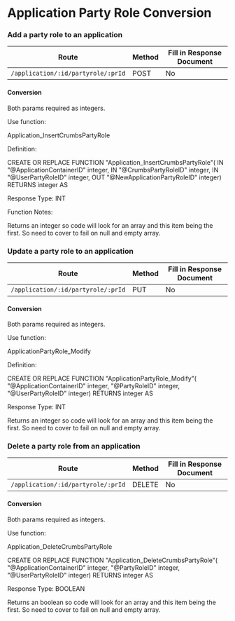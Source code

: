 # Application Party Role Conversion


### Add a party role to an application

| Route | Method | Fill in Response Document |
|---|---|---|
| `/application/:id/partyrole/:prId` | POST | No |

#### Conversion

Both params required as integers.

Use function:

Application_InsertCrumbsPartyRole

Definition:

CREATE OR REPLACE FUNCTION "Application_InsertCrumbsPartyRole"(
    IN "@ApplicationContainerID" integer,
    IN "@CrumbsPartyRoleID" integer,
    IN "@UserPartyRoleID" integer,
    OUT "@NewApplicationPartyRoleID" integer)
  RETURNS integer AS

Response Type: INT

Function Notes:

Returns an integer so code will look for an array and this item being the first. So need to cover to fail on null and empty array.


### Update a party role to an application

| Route | Method | Fill in Response Document |
|---|---|---|
| `/application/:id/partyrole/:prId` | PUT | No |

#### Conversion

Both params required as integers.

Use function:

ApplicationPartyRole_Modify

Definition:

CREATE OR REPLACE FUNCTION "ApplicationPartyRole_Modify"(
    "@ApplicationContainerID" integer,
    "@PartyRoleID" integer,
    "@UserPartyRoleID" integer)
  RETURNS integer AS

Response Type: INT

Returns an integer so code will look for an array and this item being the first. So need to cover to fail on null and empty array.

### Delete a party role from an application

| Route | Method | Fill in Response Document |
|---|---|---|
| `/application/:id/partyrole/:prId` | DELETE | No |

#### Conversion

Both params required as integers.

Use function:

Application_DeleteCrumbsPartyRole

CREATE OR REPLACE FUNCTION "Application_DeleteCrumbsPartyRole"(
    "@ApplicationContainerID" integer,
    "@PartyRoleID" integer,
    "@UserPartyRoleID" integer)
  RETURNS integer AS

Response Type: BOOLEAN

Returns an boolean so code will look for an array and this item being the first. So need to cover to fail on null and empty array.



